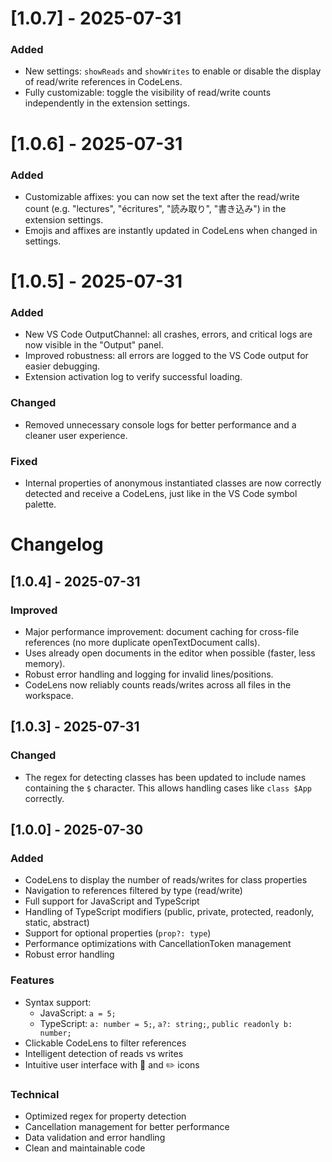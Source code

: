 # [1.0.7] - 2025-07-31

### Added
- New settings: `showReads` and `showWrites` to enable or disable the display of read/write references in CodeLens.
- Fully customizable: toggle the visibility of read/write counts independently in the extension settings.

# [1.0.6] - 2025-07-31

### Added
- Customizable affixes: you can now set the text after the read/write count (e.g. "lectures", "écritures", "読み取り", "書き込み") in the extension settings.
- Emojis and affixes are instantly updated in CodeLens when changed in settings.


# [1.0.5] - 2025-07-31

### Added
- New VS Code OutputChannel: all crashes, errors, and critical logs are now visible in the "Output" panel.
- Improved robustness: all errors are logged to the VS Code output for easier debugging.
- Extension activation log to verify successful loading.

### Changed
- Removed unnecessary console logs for better performance and a cleaner user experience.

### Fixed
- Internal properties of anonymous instantiated classes are now correctly detected and receive a CodeLens, just like in the VS Code symbol palette.

# Changelog

## [1.0.4] - 2025-07-31

### Improved
- Major performance improvement: document caching for cross-file references (no more duplicate openTextDocument calls).
- Uses already open documents in the editor when possible (faster, less memory).
- Robust error handling and logging for invalid lines/positions.
- CodeLens now reliably counts reads/writes across all files in the workspace.

## [1.0.3] - 2025-07-31

### Changed
- The regex for detecting classes has been updated to include names containing the `$` character. This allows handling cases like `class $App` correctly.

## [1.0.0] - 2025-07-30

### Added
- CodeLens to display the number of reads/writes for class properties
- Navigation to references filtered by type (read/write)
- Full support for JavaScript and TypeScript
- Handling of TypeScript modifiers (public, private, protected, readonly, static, abstract)
- Support for optional properties (`prop?: type`)
- Performance optimizations with CancellationToken management
- Robust error handling

### Features
- Syntax support:
  - JavaScript: `a = 5;`
  - TypeScript: `a: number = 5;`, `a?: string;`, `public readonly b: number;`
- Clickable CodeLens to filter references
- Intelligent detection of reads vs writes
- Intuitive user interface with 📖 and ✏️ icons

### Technical
- Optimized regex for property detection
- Cancellation management for better performance
- Data validation and error handling
- Clean and maintainable code
